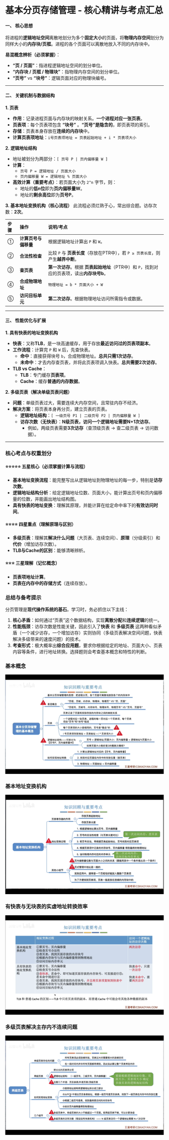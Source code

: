 




# **基本分页存储管理 - 核心精讲与考点汇总**

#### **一、 核心思想**
将进程的**逻辑地址空间**离散地划分为多个**固定大小**的页面，将**物理内存空间**划分为同样大小的**内存块/页框**。进程的各个页面可以离散地放入不同的内存块中。

**易混概念辨析（必须掌握）**：
*   **“页 / 页面”**：指进程逻辑地址空间的划分单位。
*   **“内存块 / 页框 / 物理块”**：指物理内存空间的划分单位。
*   **“页号”** vs **“块号”**：逻辑页面对应的物理块编号。

---

#### **二、 关键机制与数据结构**

**1. 页表**
*   **作用**：记录进程页面与内存块的映射关系。**一个进程对应一张页表**。
*   **页表项**：每个页表项包含 **“块号”** 。**“页号”是隐含的**，即页表项的索引。
*   **存储**：页表本身存放在**连续的内存块**中。
*   **计算页表项地址**：`i号页表项地址 = 页表起始地址 + i * 页表项大小`

**2. 逻辑地址结构**
*   地址被划分为两部分：`[ 页号 P | 页内偏移量 W ]`
*   **计算**：
    *   `页号 P = 逻辑地址 / 页面大小`
    *   `页内偏移量 W = 逻辑地址 % 页面大小`
*   **高效计算（重要考点）**：若页面大小为 `2^n` 字节，则：
    *   地址的**低n位**即为**页内偏移量W**。
    *   地址的**剩余高位**即为**页号P**。

**3. 基本地址变换机构（核心流程）**
此流程必须烂熟于心，常出综合题。访存次数：**2次**。

| 步骤 | 操作 | 说明/考点 |
| :--- | :--- | :--- |
| ① | **计算页号与偏移量** | 根据逻辑地址计算出 `P` 和 `W`。 |
| ② | **合法性检查** | 比较 `P` 与 **页表长度**（存放在PTR中），若 `P ≥ 页表长度`，则产生**越界中断**。 |
| ③ | **查页表** | **第一次访存**。根据 **页表起始地址**（PTR中）和 `P`，找到对应的页表项，读出**内存块号b**。 |
| ④ | **合成物理地址** | `物理地址 = b * 页面大小 + W` |
| ⑤ | **访问目标单元** | **第二次访存**。根据物理地址访问所需指令或数据。 |

---

#### **三、 性能优化与扩展**

**1. 具有快表的地址变换机构**
*   **快表**：又称**TLB**，是一块高速缓存，用于存放**最近访问过的页表项副本**。
*   **工作流程**：计算完 `P` 和 `W` 后，先查快表。
    *   **命中**：直接获得块号 `b`，合成物理地址。**总共只需1次访存**。
    *   **未命中**：才去内存查页表，并将此页表项调入快表。**总共需要2次访存**。
*   **TLB vs Cache**：
    *   **TLB**：专门缓存**页表项**。
    *   **Cache**：缓存**普通的内存数据**。

**2. 多级页表（解决单级页表问题）**
*   **问题**：单级页表过大，需要连续大内存空间，且常驻内存不经济。
*   **解决方案**：将页表本身再分页，建立页表的页表。
    *   **逻辑地址结构**：`[ 一级页号 P1 | 二级页号 P2 | 页内偏移量 W ]`
    *   **访存次数（无快表）**：**N级页表，访问一个逻辑地址需要N+1次访存**。
        *   例如，两级页表需要**3次访存**（查顶级页表 -> 查二级页表 -> 访问数据）。

---

### **核心考点与权重划分**

#### **⭐⭐⭐⭐⭐ 五星核心（必须掌握计算与流程）**

*   **基本地址变换流程**：能完整写出从逻辑地址到物理地址的每一步，特别是**访存次数**。
*   **逻辑地址结构分析**：给定逻辑地址位数、页面大小，能计算出页号和页内偏移量的位数，并能画出地址结构图。
*   **具有快表的地址变换**：理解其原理，并能计算在给定命中率下的**有效访问时间**。

#### **⭐⭐⭐⭐ 四星重点（理解原理与区别）**

*   **多级页表**：理解其**解决什么问题**（大页表、连续空间）、**原理**（分级索引）和**代价**（增加访存次数）。
*   **TLB与Cache的区别**：能够清晰辨析。

#### **⭐⭐⭐ 三星理解（记忆概念）**

*   **页表项地址计算**。
*   **页表在内存中的存储方式**（连续存放）。

### **总结与备考提示**

分页管理是**现代操作系统的基石**。学习时，务必抓住以下主线：

1.  **核心矛盾**：如何通过“页表”这个数据结构，实现**离散分配**和**连续逻辑**的统一。
2.  **性能瓶颈**：访存次数是性能关键，因此引入了**快表** 和 **多级页表** 这两种看似矛盾（一个减少访存，一个增加访存）实则协同（多级页表解决空间问题，快表解决多级带来的速度问题）的技术。
3.  **考查形式**：极大概率出**综合应用题**，要求你根据给定的地址、页面大小、页表内容等条件，进行地址转换。选择题则会考查基本概念和特性的判断。
### 基本概念
![输入图片说明](/imgs/2025-10-14/iHSECMHCIfmC4W10.png)
### 基本地址变换机构
![输入图片说明](/imgs/2025-10-14/Z5JoyUoKR0CbooIq.png)
### 有快表与无块表的实虚地址转换效率
![输入图片说明](/imgs/2025-10-14/U0HFxTZ1RB00shde.png)
### 多级页表解决主存内不连续问题
![输入图片说明](/imgs/2025-10-14/ndXfohqdS30wd16g.png)
<!--stackedit_data:
eyJoaXN0b3J5IjpbLTUwMjM0MjA4Ml19
-->